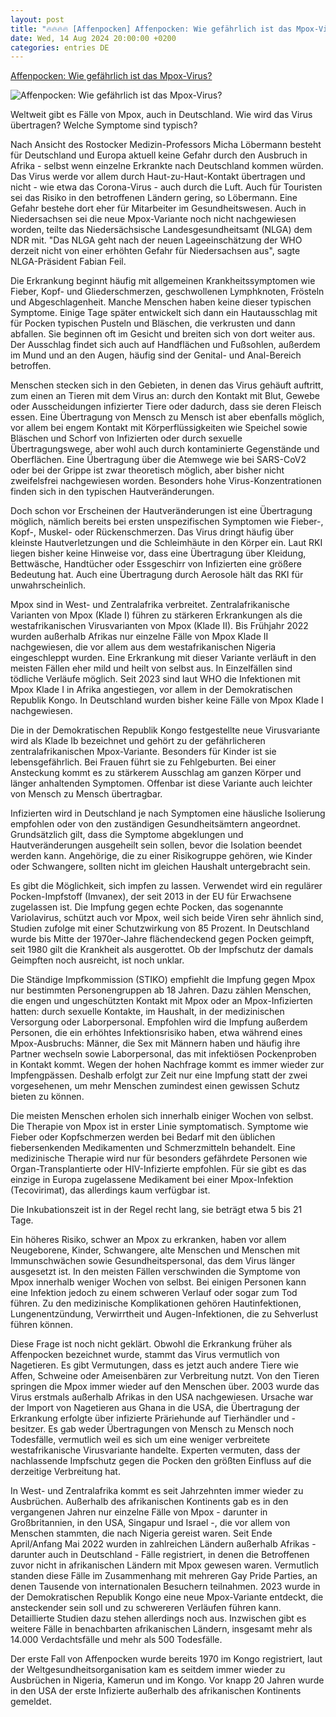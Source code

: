 ```yaml
---
layout: post
title: "🔥🔥🔥🔥 [Affenpocken] Affenpocken: Wie gefährlich ist das Mpox-Virus?"
date: Wed, 14 Aug 2024 20:00:00 +0200
categories: entries DE
---
```

[Affenpocken: Wie gefährlich ist das Mpox-Virus?](https://www.ndr.de/ratgeber/gesundheit/Affenpocken-Wie-gefaehrlich-ist-das-Mpox-Virus,mpox102.html)

![Affenpocken: Wie gefährlich ist das Mpox-Virus?](https://www.ndr.de/ratgeber/gesundheit/mpox104_v-contentxl.jpg)

Weltweit gibt es Fälle von Mpox, auch in Deutschland. Wie wird das Virus übertragen? Welche Symptome sind typisch?

Nach Ansicht des Rostocker Medizin-Professors Micha Löbermann besteht für Deutschland und Europa aktuell keine Gefahr durch den Ausbruch in Afrika - selbst wenn einzelne Erkrankte nach Deutschland kommen würden. Das Virus werde vor allem durch Haut-zu-Haut-Kontakt übertragen und nicht - wie etwa das Corona-Virus - auch durch die Luft. Auch für Touristen sei das Risiko in den betroffenen Ländern gering, so Löbermann. Eine Gefahr bestehe dort eher für Mitarbeiter im Gesundheitswesen. Auch in Niedersachsen sei die neue Mpox-Variante noch nicht nachgewiesen worden, teilte das Niedersächsische Landesgesundheitsamt (NLGA) dem NDR mit. "Das NLGA geht nach der neuen Lageeinschätzung der WHO derzeit nicht von einer erhöhten Gefahr für Niedersachsen aus", sagte NLGA-Präsident Fabian Feil.

Die Erkrankung beginnt häufig mit allgemeinen Krankheitssymptomen wie Fieber, Kopf- und Gliederschmerzen, geschwollenen Lymphknoten, Frösteln und Abgeschlagenheit. Manche Menschen haben keine dieser typischen Symptome. Einige Tage später entwickelt sich dann ein Hautausschlag mit für Pocken typischen Pusteln und Bläschen, die verkrusten und dann abfallen. Sie beginnen oft im Gesicht und breiten sich von dort weiter aus. Der Ausschlag findet sich auch auf Handflächen und Fußsohlen, außerdem im Mund und an den Augen, häufig sind der Genital- und Anal-Bereich betroffen.

Menschen stecken sich in den Gebieten, in denen das Virus gehäuft auftritt, zum einen an Tieren mit dem Virus an: durch den Kontakt mit Blut, Gewebe oder Ausscheidungen infizierter Tiere oder dadurch, dass sie deren Fleisch essen. Eine Übertragung von Mensch zu Mensch ist aber ebenfalls möglich, vor allem bei engem Kontakt mit Körperflüssigkeiten wie Speichel sowie Bläschen und Schorf von Infizierten oder durch sexuelle Übertragungswege, aber wohl auch durch kontaminierte Gegenstände und Oberflächen. Eine Übertragung über die Atemwege wie bei SARS-CoV2 oder bei der Grippe ist zwar theoretisch möglich, aber bisher nicht zweifelsfrei nachgewiesen worden. Besonders hohe Virus-Konzentrationen finden sich in den typischen Hautveränderungen.



Doch schon vor Erscheinen der Hautveränderungen ist eine Übertragung möglich, nämlich bereits bei ersten unspezifischen Symptomen wie Fieber-, Kopf-, Muskel- oder Rückenschmerzen. Das Virus dringt häufig über kleinste Hautverletzungen und die Schleimhäute in den Körper ein. Laut RKI liegen bisher keine Hinweise vor, dass eine Übertragung über Kleidung, Bettwäsche, Handtücher oder Essgeschirr von Infizierten eine größere Bedeutung hat. Auch eine Übertragung durch Aerosole hält das RKI für unwahrscheinlich.

Mpox sind in West- und Zentralafrika verbreitet. Zentralafrikanische Varianten von Mpox (Klade I) führen zu stärkeren Erkrankungen als die westafrikanischen Virusvarianten von Mpox (Klade II). Bis Frühjahr 2022 wurden außerhalb Afrikas nur einzelne Fälle von Mpox Klade II nachgewiesen, die vor allem aus dem westafrikanischen Nigeria eingeschleppt wurden. Eine Erkrankung mit dieser Variante verläuft in den meisten Fällen eher mild und heilt von selbst aus. In Einzelfällen sind tödliche Verläufe möglich. Seit 2023 sind laut WHO die Infektionen mit Mpox Klade I in Afrika angestiegen, vor allem in der Demokratischen Republik Kongo. In Deutschland wurden bisher keine Fälle von Mpox Klade I nachgewiesen.



Die in der Demokratischen Republik Kongo festgestellte neue Virusvariante wird als Klade Ib bezeichnet und gehört zu der gefährlicheren zentralafrikanischen Mpox-Variante. Besonders für Kinder ist sie lebensgefährlich. Bei Frauen führt sie zu Fehlgeburten. Bei einer Ansteckung kommt es zu stärkerem Ausschlag am ganzen Körper und länger anhaltenden Symptomen. Offenbar ist diese Variante auch leichter von Mensch zu Mensch übertragbar.

Infizierten wird in Deutschland je nach Symptomen eine häusliche Isolierung empfohlen oder von den zuständigen Gesundheitsämtern angeordnet. Grundsätzlich gilt, dass die Symptome abgeklungen und Hautveränderungen ausgeheilt sein sollen, bevor die Isolation beendet werden kann. Angehörige, die zu einer Risikogruppe gehören, wie Kinder oder Schwangere, sollten nicht im gleichen Haushalt untergebracht sein.

Es gibt die Möglichkeit, sich impfen zu lassen. Verwendet wird ein regulärer Pocken-Impfstoff (Imvanex), der seit 2013 in der EU für Erwachsene zugelassen ist. Die Impfung gegen echte Pocken, das sogenannte Variolavirus, schützt auch vor Mpox, weil sich beide Viren sehr ähnlich sind, Studien zufolge mit einer Schutzwirkung von 85 Prozent. In Deutschland wurde bis Mitte der 1970er-Jahre flächendeckend gegen Pocken geimpft, seit 1980 gilt die Krankheit als ausgerottet. Ob der Impfschutz der damals Geimpften noch ausreicht, ist noch unklar.

Die Ständige Impfkommission (STIKO) empfiehlt die Impfung gegen Mpox nur bestimmten Personengruppen ab 18 Jahren. Dazu zählen Menschen, die engen und ungeschützten Kontakt mit Mpox oder an Mpox-Infizierten hatten: durch sexuelle Kontakte, im Haushalt, in der medizinischen Versorgung oder Laborpersonal. Empfohlen wird die Impfung außerdem Personen, die ein erhöhtes Infektionsrisiko haben, etwa während eines Mpox-Ausbruchs: Männer, die Sex mit Männern haben und häufig ihre Partner wechseln sowie Laborpersonal, das mit infektiösen Pockenproben in Kontakt kommt. Wegen der hohen Nachfrage kommt es immer wieder zur Impfengpässen. Deshalb erfolgt zur Zeit nur eine Impfung statt der zwei vorgesehenen, um mehr Menschen zumindest einen gewissen Schutz bieten zu können.

Die meisten Menschen erholen sich innerhalb einiger Wochen von selbst. Die Therapie von Mpox ist in erster Linie symptomatisch. Symptome wie Fieber oder Kopfschmerzen werden bei Bedarf mit den üblichen fiebersenkenden Medikamenten und Schmerzmitteln behandelt. Eine medizinische Therapie wird nur für besonders gefährdete Personen wie Organ-Transplantierte oder HIV-Infizierte empfohlen. Für sie gibt es das einzige in Europa zugelassene Medikament bei einer Mpox-Infektion (Tecovirimat), das allerdings kaum verfügbar ist.

Die Inkubationszeit ist in der Regel recht lang, sie beträgt etwa 5 bis 21 Tage.

Ein höheres Risiko, schwer an Mpox zu erkranken, haben vor allem Neugeborene, Kinder, Schwangere, alte Menschen und Menschen mit Immunschwächen sowie Gesundheitspersonal, das dem Virus länger ausgesetzt ist. In den meisten Fällen verschwinden die Symptome von Mpox innerhalb weniger Wochen von selbst. Bei einigen Personen kann eine Infektion jedoch zu einem schweren Verlauf oder sogar zum Tod führen. Zu den medizinische Komplikationen gehören Hautinfektionen, Lungenentzündung, Verwirrtheit und Augen-Infektionen, die zu Sehverlust führen können.

Diese Frage ist noch nicht geklärt. Obwohl die Erkrankung früher als Affenpocken bezeichnet wurde, stammt das Virus vermutlich von Nagetieren. Es gibt Vermutungen, dass es jetzt auch andere Tiere wie Affen, Schweine oder Ameisenbären zur Verbreitung nutzt. Von den Tieren springen die Mpox immer wieder auf den Menschen über. 2003 wurde das Virus erstmals außerhalb Afrikas in den USA nachgewiesen. Ursache war der Import von Nagetieren aus Ghana in die USA, die Übertragung der Erkrankung erfolgte über infizierte Präriehunde auf Tierhändler und -besitzer. Es gab weder Übertragungen von Mensch zu Mensch noch Todesfälle, vermutlich weil es sich um eine weniger verbreitete westafrikanische Virusvariante handelte. Experten vermuten, dass der nachlassende Impfschutz gegen die Pocken den größten Einfluss auf die derzeitige Verbreitung hat.

In West- und Zentralafrika kommt es seit Jahrzehnten immer wieder zu Ausbrüchen. Außerhalb des afrikanischen Kontinents gab es in den vergangenen Jahren nur einzelne Fälle von Mpox - darunter in Großbritannien, in den USA, Singapur und Israel -, die vor allem von Menschen stammten, die nach Nigeria gereist waren. Seit Ende April/Anfang Mai 2022 wurden in zahlreichen Ländern außerhalb Afrikas - darunter auch in Deutschland - Fälle registriert, in denen die Betroffenen zuvor nicht in afrikanischen Ländern mit Mpox gewesen waren. Vermutlich standen diese Fälle im Zusammenhang mit mehreren Gay Pride Parties, an denen Tausende von internationalen Besuchern teilnahmen. 2023 wurde in der Demokratischen Republik Kongo eine neue Mpox-Variante entdeckt, die ansteckender sein soll und zu schwereren Verläufen führen kann. Detaillierte Studien dazu stehen allerdings noch aus. Inzwischen gibt es weitere Fälle in benachbarten afrikanischen Ländern, insgesamt mehr als 14.000 Verdachtsfälle und mehr als 500 Todesfälle.



Der erste Fall von Affenpocken wurde bereits 1970 im Kongo registriert, laut der Weltgesundheitsorganisation kam es seitdem immer wieder zu Ausbrüchen in Nigeria, Kamerun und im Kongo. Vor knapp 20 Jahren wurde in den USA der erste Infizierte außerhalb des afrikanischen Kontinents gemeldet.

